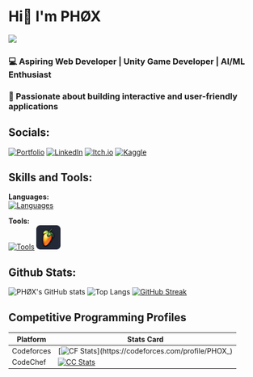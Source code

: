 # Hi👋 I'm PHØX

<img src="Assets/Hollow Knight.gif" width="220">

### 💻 Aspiring Web Developer | Unity Game Developer | AI/ML Enthusiast

### 🎯 Passionate about building interactive and user-friendly applications

## Socials:

[![Portfolio](https://img.shields.io/badge/Portfolio-000000?style=for-the-badge&logo=About.me&logoColor=white)](https://phox-9.github.io/Resume/)
[![LinkedIn](https://img.shields.io/badge/LinkedIn-0A66C2?style=for-the-badge&logo=linkedin&logoColor=white)](https://www.linkedin.com/in/ibrahim-raza-beg-0701a3315/)
[![Itch.io](https://img.shields.io/badge/Itch.io-FA5C5C?style=for-the-badge&logo=itchdotio&logoColor=white)](https://phox9.itch.io/)
[![Kaggle](https://img.shields.io/badge/Kaggle-20BEFF?style=for-the-badge&logo=kaggle&logoColor=white)](https://www.kaggle.com/ibrahimrazabeg)

## Skills and Tools:

**Languages:**  
[![Languages](https://skillicons.dev/icons?i=java,cpp,c,cs,python,js,html,css)]()

**Tools:**  
[![Tools](https://skillicons.dev/icons?i=figma,unity)]() <img src="Assets/FL Studio.png" width="48" height="48" alt="FL Studio" />

## Github Stats:

![PHØX's GitHub stats](https://github-readme-stats.vercel.app/api?username=PHOX-9&show_icons=true&theme=radical)
![Top Langs](https://github-readme-stats.vercel.app/api/top-langs/?username=PHOX-9&layout=compact&theme=radical)
[![GitHub Streak](https://github-readme-streak-stats.herokuapp.com?user=PHOX-9&theme=radical)](https://git.io/streak-stats)

## Competitive Programming Profiles

| Platform     | Stats Card |
|--------------|------------|
| Codeforces   | [![CF Stats](https://codeforces-readme-stats.vercel.app/api/card?username=PHOX_)](https://codeforces.com/profile/PHOX_) |
| CodeChef     | [![CC Stats](https://codechef-readme-stats.onrender.com/phox?v=1)](https://www.codechef.com/users/phox) |


<!--
**PHOX-9/PHOX-9** is a ✨ _special_ ✨ repository because its `README.md` (this file) appears on your GitHub profile.

Here are some ideas to get you started:

- 🔭 I’m currently working on ...
- 🌱 I’m currently learning ...
- 👯 I’m looking to collaborate on ...
- 🤔 I’m looking for help with ...
- 💬 Ask me about ...
- 📫 How to reach me: ...
- 😄 Pronouns: ...
- ⚡ Fun fact: ...
  -->
